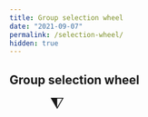 ```yaml
---
title: Group selection wheel
date: "2021-09-07"
permalink: /selection-wheel/
hidden: true
---
```


<h2 data-background-color="#721780">Group selection wheel</h2>

<style>
.reveal .slides {
  color: white;
}
</style>

<script src="{% link assets/js/TweenMax.min.js %}" type="text/javascript"></script>
<script src="{% link assets/js/Winwheel.js %}" type="text/javascript"></script>
<script src="{% link assets/js/picker-wheels.js %}" type="text/javascript"></script>

<div id="picker-wheel-container" style="width:33.3333%; float:left;">
<div style="font-size:2em; line-height:0.8; text-align:center;">⧨</div>
<div id="picker-wheel"></div>
</div>

<script>
document.addEventListener("DOMContentLoaded", function(){

  let groupList = document.getElementById("group-list");

  function displaySpinResult(wheel, indicatedSegment) {
    targetSpans = document.getElementsByClassName(`${wheel.canvasId}-result`);
    for (let e of targetSpans) {
      e.textContent = indicatedSegment.text;
    }
  }

  let pickerWheel = makeWheel(
    [
      "Kelly",
      "Mearsey",
      "Jess",
      "Josh",
      "Shirley",
      "Charlotte",
    ],
    "picker-wheel",
    Reveal.getConfig().width/6,
    (wheel, indicatedSegment) => {
      let nameItem = document.createElement('li');
      nameItem.innerHTML = indicatedSegment.text;
      groupList.appendChild(nameItem);
      wheel.deleteSegment(wheel.getIndicatedSegmentNumber());
    });
});

</script>

<ol id="group-list" style="font-size: 0.75rem; width:50%; float:right;"></ol>
